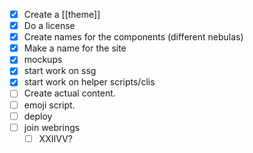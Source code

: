 - [X] Create a [[theme]]
- [X] Do a license
- [X] Create names for the components (different nebulas)
- [X] Make a name for the site
- [X] mockups
- [X] start work on ssg
- [X] start work on helper scripts/clis
- [ ] Create actual content.
- [ ] emoji script.
- [ ] deploy
- [ ] join webrings
	- [ ] XXIIVV?
